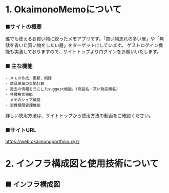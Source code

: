 # 1. OkaimonoMemoについて
  ### ■サイトの概要
  誰でも使えるお買い物に絞ったメモアプリです。「買い物忘れの多い層」や「無駄を省いた買い物をしたい層」をターゲットにしています。
  ゲストログイン機能も実装しておりますので、サイトトップよりログインをお願いいたします。
  
  ### ■ 主な機能
    - メモの作成、更新、削除
    - 商品単価の自動計算
    - 過去の情報を元にしたsuggest機能。(商品名・買い物店舗名)
    - 各種検索機能
    - メモのシェア機能
    - 消費期限管理機能
  詳しい使用方法は、サイトトップから使用方法の動画をご確認ください。
    
  ### ■サイトURL
  https://web.okaimonoportfolio.xyz/

  # 2. インフラ構成図と使用技術について
  ## ■ インフラ構成図

